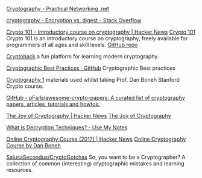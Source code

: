 
[Cryptography - Practical Networking .net](https://www.practicalnetworking.net/series/cryptography/cryptography)

[cryptography - Encryption vs. digest - Stack Overflow](https://stackoverflow.com/questions/3332662/encryption-vs-digest)

[Crypto 101 - Introductory course on cryptography | Hacker News](https://news.ycombinator.com/item?id=18776369)
[Crypto 101](https://www.crypto101.io/)
Crypto 101 is an introductory course on cryptography, freely available for programmers of all ages and skill levels.
[GitHub repo](https://github.com/crypto101/book)

[Cryptohack](https://cryptohack.org/)
a fun platform for learning modern cryptography.

[Cryptographic Best Practices · GitHub](https://gist.github.com/atoponce/07d8d4c833873be2f68c34f9afc5a78a)
Cryptographic Best practices

[Cryptography_1](https://github.com/danieldizzy/Cryptography_1)
materials used whilst taking Prof. Dan Boneh Stanford Crypto course.

[GitHub - pFarb/awesome-crypto-papers: A curated list of cryptography papers, articles, tutorials and howtos.](https://github.com/pFarb/awesome-crypto-papers)

[The Joy of Cryptography | Hacker News](https://news.ycombinator.com/item?id=29314848)
[The Joy of Cryptography](https://joyofcryptography.com/)

[What is Decryption Techniques? - Use My Notes](https://usemynotes.com/what-is-encryption-and-decryption-techniques)

[Online Cryptography Course (2017) | Hacker News](https://news.ycombinator.com/item?id=40237745)
[Online Cryptography Course by Dan Boneh](https://crypto.stanford.edu/~dabo/courses/OnlineCrypto/)

[SalusaSecondus/CryptoGotchas](https://github.com/SalusaSecondus/CryptoGotchas/blob/master/GettingStarted.md)
So, you want to be a Cryptographer?
A collection of common (interesting) cryptographic mistakes and learning resources.
